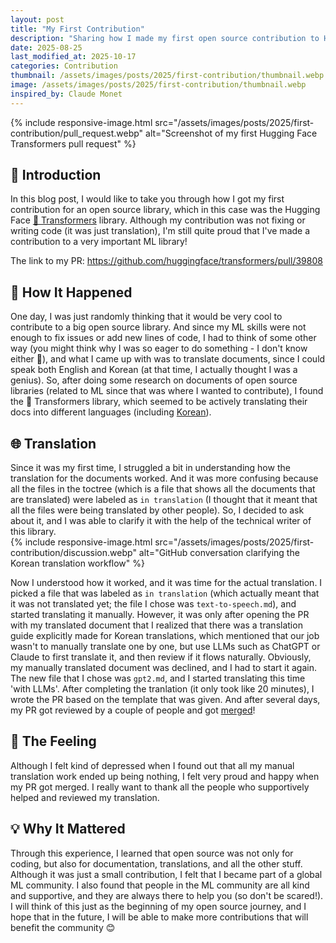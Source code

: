 ```yaml
---
layout: post
title: "My First Contribution"
description: "Sharing how I made my first open source contribution to Hugging Face Transformers by translating docs and navigating the review process."
date: 2025-08-25
last_modified_at: 2025-10-17
categories: Contribution
thumbnail: /assets/images/posts/2025/first-contribution/thumbnail.webp
image: /assets/images/posts/2025/first-contribution/thumbnail.webp
inspired_by: Claude Monet
---
```

{% include responsive-image.html
    src="/assets/images/posts/2025/first-contribution/pull_request.webp"
    alt="Screenshot of my first Hugging Face Transformers pull request"
%}

## 📌 Introduction
In this blog post, I would like to take you through how I got my first contribution for an open source library, which in this case was the Hugging Face <a href="https://github.com/huggingface/transformers" target="_blank" rel="noopener">🤗 Transformers</a> library. Although my contribution was not fixing or writing code (it was just translation), I'm still quite proud that I've made a contribution to a very important ML library!


The link to my PR: <a href="https://github.com/huggingface/transformers/pull/39808" target="_blank" rel="noopener">https://github.com/huggingface/transformers/pull/39808</a>

## 🌱 How It Happened
One day, I was just randomly thinking that it would be very cool to contribute to a big open source library. And since my ML skills were not enough to fix issues or add new lines of code, I had to think of some other way (you might think why I was so eager to do something - I don't know either 😬), and what I came up with was to translate documents, since I could speak both English and Korean (at that time, I actually thought I was a genius). So, after doing some research on documents of open source libraries (related to ML since that was where I wanted to contribute), I found the 🤗 Transformers library, which seemed to be actively translating their docs into different languages (including <a href="https://github.com/huggingface/transformers/issues/20179" target="_blank" rel="noopener">Korean</a>).

## 🌐 Translation
Since it was my first time, I struggled a bit in understanding how the translation for the documents worked. And it was more confusing because all the files in the toctree (which is a file that shows all the documents that are translated) were labeled as `in translation` (I thought that it meant that all the files were being translated by other people). So, I decided to ask about it, and I was able to clarify it with the help of the technical writer of this library.  
{% include responsive-image.html
    src="/assets/images/posts/2025/first-contribution/discussion.webp"
    alt="GitHub conversation clarifying the Korean translation workflow"
%}

Now I understood how it worked, and it was time for the actual translation. I picked a file that was labeled as `in translation` (which actually meant that it was not translated yet; the file I chose was `text-to-speech.md`), and started translating it manually. However, it was only after opening the PR with my translated document that I realized that there was a translation guide explicitly made for Korean translations, which mentioned that our job wasn't to manually translate one by one, but use LLMs such as ChatGPT or Claude to first translate it, and then review if it flows naturally. Obviously, my manually translated document was declined, and I had to start it again. The new file that I chose was `gpt2.md`, and I started translating this time 'with LLMs'. After completing the tranlation (it only took like 20 minutes), I wrote the PR based on the template that was given. And after several days, my PR got reviewed by a couple of people and got <a href="https://github.com/huggingface/transformers/pull/39808" target="_blank" rel="noopener">merged</a>!

## 🙌 The Feeling
Although I felt kind of depressed when I found out that all my manual translation work ended up being nothing, I felt very proud and happy when my PR got merged. I really want to thank all the people who supportively helped and reviewed my translation.

## 💡 Why It Mattered
Through this experience, I learned that open source was not only for coding, but also for documentation, translations, and all the other stuff. Although it was just a small contribution, I felt that I became part of a global ML community. I also found that people in the ML community are all kind and supportive, and they are always there to help you (so don't be scared!). I will think of this just as the beginning of my open source journey, and I hope that in the future, I will be able to make more contributions that will benefit the community 😊
